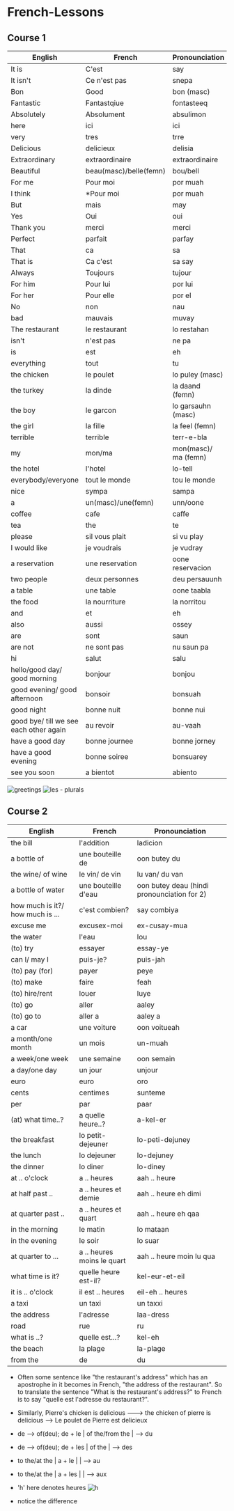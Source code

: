 # French-Lessons
## Course 1


| English | French | Pronounciation
| --- | --- | ---|
| It is | C'est | say
| It isn't | Ce n'est pas | snepa
| Bon | Good | bon (masc)
| Fantastic | Fantastqiue | fontasteeq
| Absolutely | Absolument | absulimon
| here | ici | ici
| very | tres | trre
| Delicious | delicieux | delisia
| Extraordinary | extraordinaire | extraordinaire
| Beautiful | beau(masc)/belle(femn) | bou/bell
| For me | Pour moi | por muah
| I think | *Pour moi | por muah
| But | mais | may
| Yes | Oui | oui
| Thank you | merci | merci
| Perfect | parfait | parfay
| That | ca | sa
| That is | Ca c'est | sa say
| Always | Toujours | tujour
| For him | Pour lui | por lui
| For her | Pour elle | por el
| No | non | nau
| bad | mauvais | muvay
| The restaurant | le restaurant | lo restahan 
| isn't | n'est pas | ne pa
| is | est | eh
| everything | tout | tu
| the chicken | le poulet | lo puley (masc)
| the turkey | la dinde | la daand (femn)
| the boy | le garcon | lo garsauhn (masc)
| the girl | la fille | la feel (femn)
| terrible | terrible | terr-e-bla
| my | mon/ma | mon(masc)/ ma (femn)
| the hotel | l'hotel | lo-tell
| everybody/everyone | tout le monde | tou le monde
| nice | sympa | sampa
| a | un(masc)/une(femn) | unn/oone
| coffee | cafe | caffe
| tea | the | te
| please | sil vous plait | si vu play
| I would like | je voudrais | je vudray
| a reservation | une reservation | oone reservacion
| two people | deux personnes | deu persauunh
| a table | une table | oone taabla
| the food | la nourriture | la norritou
| and | et | eh
| also | aussi | ossey
| are | sont | saun
| are not | ne sont pas | nu saun pa
| hi | salut | salu
| hello/good day/ good morning | bonjour | bonjou
| good evening/ good afternoon | bonsoir | bonsuah
| good night | bonne nuit | bonne nui
| good bye/ till we see each other again | au revoir | au-vaah
| have a good day | bonne journee | bonne jorney
| have a good evening | bonne soiree | bonsuarey
| see you soon | a bientot | abiento


![greetings](assets/2.png)
![les - plurals](assets/1.png)


## Course 2

| English | French | Pronounciation
| --- | --- | ---|
| the bill | l'addition | ladicion
| a bottle of | une bouteille de | oon butey du
| the wine/ of wine | le vin/ de vin | lu van/ du van
| a bottle of water | une bouteille d'eau | oon butey deau (hindi pronounciation for 2)
| how much is it?/ how much is ... | c'est combien? | say combiya
| excuse me | excusex-moi | ex-cusay-mua
| the water | l'eau | lou
| (to) try | essayer | essay-ye
| can I/ may I | puis-je? | puis-jah
| (to) pay (for)| payer | peye
| (to) make | faire | feah
| (to) hire/rent | louer | luye
| (to) go | aller | aaley
| (to) go to | aller a | aaley a
| a car | une voiture | oon voitueah
| a month/one month | un mois | un-muah
| a week/one week | une semaine | oon semain
| a day/one day | un jour | unjour
| euro | euro | oro
| cents | centimes | sunteme
| per | par | paar
| (at) what time..? | a quelle heure..? | a-kel-er
| the breakfast | lo petit-dejeuner | lo-peti-dejuney
| the lunch | lo dejeuner | lo-dejuney
| the dinner | lo diner | lo-diney
| at .. o'clock | a .. heures | aah .. heure
| at half past .. | a .. heures et demie | aah .. heure eh dimi
| at quarter past .. | a .. heures et quart | aah .. heure eh qaa
| in the morning | le matin | lo mataan
| in the evening | le soir | lo suar
| at quarter to ... | a .. heures moins le quart | aah .. heure moin lu qua
| what time is it? | quelle heure est-il? | kel-eur-et-eil
| it is .. o'clock | il est .. heures | eil-eh .. heures
| a taxi | un taxi | un taxxi
| the address | l'adresse | laa-dress
| road | rue | ru
| what is ..? | quelle est...? | kel-eh
| the beach | la plage | la-plage
| from the | de | du



- Often some sentence like "the restaurant's address" which has an apostrophe in it becomes in French,
"the address of the restaurant". So to translate the sentence "What is the restaurant's address?" to French is to say "quelle est l'adresse du restaurant?".

- Similarly, Pierre's chicken is delicious ---> the chicken of pierre is delicious --> Le poulet de Pierre est delicieux 

- de --> of(deu); de + le | of the/from the | --> du
- de --> of(deu); de + les | of the | --> des
- to the/at the | a + le |  | --> au
- to the/at the | a + les |  | --> aux



- 'h' here denotes heures
![h](assets/3.png)

- notice the difference 